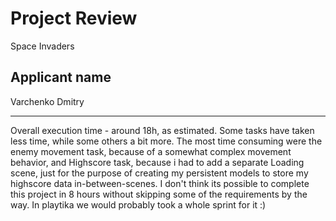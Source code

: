 # Project Review
Space Invaders
## Applicant name
Varchenko Dmitry

---

<!-- Your review goes here -->
<!-- Explain why you did the things that way or any snippet that is word mentioning -->
<!-- If you had any issue and how you resolved them -->
Overall execution time - around 18h, as estimated.
Some tasks have taken less time, while some others a bit more. The most time consuming were the enemy movement task, because of a somewhat complex movement behavior, and Highscore task, because i had to add a separate Loading scene, just for the purpose of creating my persistent models to store my highscore data in-between-scenes. I don't think its possible to complete this project in 8 hours without skipping some of the requirements by the way. In playtika we would probably took a whole sprint for it :)